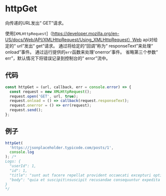# httpGet

向传递的URL发出“ GET”请求。

使用[`XMLHttpRequest`]（https://developer.mozilla.org/en-US/docs/Web/API/XMLHttpRequest/Using_XMLHttpRequest）Web api对给定的“ url”发出“ get”请求。
通过将给定的“回调”称为“ responseText”来处理“ onload”事件。
通过运行提供的`err`函数来处理'onerror'事件。
省略第三个参数“ err”，默认情况下将错误记录到控制台的“ error”流中。

## 代码

```js
const httpGet = (url, callback, err = console.error) => {
  const request = new XMLHttpRequest();
  request.open('GET', url, true);
  request.onload = () => callback(request.responseText);
  request.onerror = () => err(request);
  request.send();
};
```

## 例子

```js
httpGet(
  'https://jsonplaceholder.typicode.com/posts/1',
  console.log
); /*
Logs: {
  "userId": 1,
  "id": 1,
  "title": "sunt aut facere repellat provident occaecati excepturi optio reprehenderit",
  "body": "quia et suscipit\nsuscipit recusandae consequuntur expedita et cum\nreprehenderit molestiae ut ut quas totam\nnostrum rerum est autem sunt rem eveniet architecto"
}
*/
```
